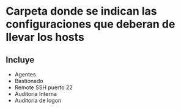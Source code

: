 # Carpeta donde se indican las configuraciones que deberan de llevar los hosts

## Incluye
- Agentes
- Bastionado
- Remote SSH puerto 22
- Auditoria Interna
- Auditoria de logon
